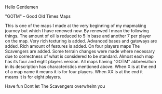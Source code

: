 Hello Gentlemen 

"GOTM" – Good Old Times Maps

This is one of the maps I made at the very beginning of my mapmaking journey but which I have renewed now. By renewed I mean the following things. The amount of oil is reduced to 5 in base and another 7 per player on the map. Very rich texturing is added. Advanced bases and gateways are added. Rich amount of features is added. On four players maps The Scavengers are added. Some terrain changes were made where necessary due to correctness of what is considered to be standard. Almost each map has its four and eight players version. All maps having "GOTM" abbreviation in its description has characteristics mentioned above. When X is at the end of a map name it means it is for four players. When XX is at the end it means it is for eight players.

Have fun  Dont let The Scavengers overwhelm you  

